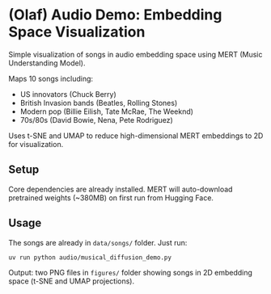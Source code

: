 # (Olaf) Audio Demo: Embedding Space Visualization

Simple visualization of songs in audio embedding space using MERT (Music Understanding Model).

Maps 10 songs including:

- US innovators (Chuck Berry)
- British Invasion bands (Beatles, Rolling Stones)
- Modern pop (Billie Eilish, Tate McRae, The Weeknd)
- 70s/80s (David Bowie, Nena, Pete Rodriguez)

Uses t-SNE and UMAP to reduce high-dimensional MERT embeddings to 2D for visualization.

## Setup

Core dependencies are already installed. MERT will auto-download pretrained weights (~380MB) on first run from Hugging Face.

## Usage

The songs are already in `data/songs/` folder. Just run:

```bash
uv run python audio/musical_diffusion_demo.py
```

Output: two PNG files in `figures/` folder showing songs in 2D embedding space (t-SNE and UMAP projections).
